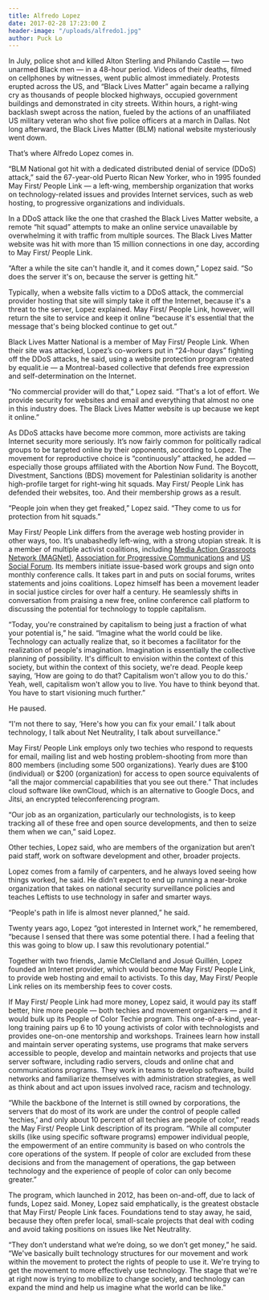 ```yaml
---
title: Alfredo Lopez
date: 2017-02-28 17:23:00 Z
header-image: "/uploads/alfredo1.jpg"
author: Puck Lo
---
```


In July, police shot and killed Alton Sterling and Philando Castile — two unarmed Black men — in a 48-hour period. Videos of their deaths, filmed on cellphones by witnesses, went public almost immediately. Protests erupted across the US, and “Black Lives Matter” again became a rallying cry as thousands of people blocked highways, occupied government buildings and demonstrated in city streets. Within hours, a right-wing backlash swept across the nation, fueled by the actions of an unaffiliated US military veteran who shot five police officers at a march in Dallas. Not long afterward, the Black Lives Matter (BLM) national website mysteriously went down.

That’s where Alfredo Lopez comes in. 

“BLM National got hit with a dedicated distributed denial of service (DDoS) attack,” said the 67-year-old Puerto Rican New Yorker, who in 1995 founded May First/ People Link — a left-wing, membership organization that works on technology-related issues and provides Internet services, such as web hosting, to progressive organizations and individuals. 

In a DDoS attack like the one that crashed the Black Lives Matter website, a remote “hit squad” attempts to make an online service unavailable by overwhelming it with traffic from multiple sources. The Black Lives Matter website was hit with more than 15 million connections in one day, according to May First/ People Link.

“After a while the site can't handle it, and it comes down,” Lopez said. “So does the server it's on, because the server is getting hit.” 

Typically, when a website falls victim to a DDoS attack, the commercial provider hosting that site will simply take it off the Internet, because it's a threat to the server, Lopez explained. May First/ People Link, however, will return the site to service and keep it online “because it's essential that the message that's being blocked continue to get out.”

Black Lives Matter National is a member of May First/ People Link. When their site was attacked, Lopez’s co-workers put in “24-hour days” fighting off the DDoS attacks, he said, using a website protection program created by equalit.ie — a Montreal-based collective that defends free expression and self-determination on the Internet.

“No commercial provider will do that,” Lopez said. “That's a lot of effort. We provide security for websites and email and everything that almost no one in this industry does. The Black Lives Matter website is up because we kept it online.”

As DDoS attacks have become more common, more activists are taking Internet security more seriously. It’s now fairly common for politically radical groups to be targeted online by their opponents, according to Lopez. The movement for reproductive choice is “continuously” attacked, he added — especially those  groups affiliated with the Abortion Now Fund. The Boycott, Divestment, Sanctions (BDS) movement for Palestinian solidarity is another high-profile target for right-wing hit squads. May First/ People Link has defended their websites, too. And their membership grows as a result.

“People join when they get freaked,” Lopez said. “They come to us for protection from hit squads.”

May First/ People Link differs from the average web hosting provider in other ways, too. It’s unabashedly left-wing, with a strong utopian streak. It is a member of multiple activist coalitions, including [Media Action Grassroots Network (MAGNet)](http://mag-net.org/), [Association for Progressive Communications](http://www.apc.org) and [US Social Forum](http://www.ussocialforum.net). Its members initiate issue-based work groups and sign onto monthly conference calls. It takes part in and puts on social forums, writes statements and joins coalitions. Lopez himself has been a movement leader in social justice circles for over half a century. He seamlessly shifts in conversation from praising a new free, online conference call platform to discussing the potential for technology to topple capitalism.

“Today, you're constrained by capitalism to being just a fraction of what your potential is,” he said. “Imagine what the world could be like. Technology can actually realize that, so it becomes a facilitator for the realization of people's imagination. Imagination is essentially the collective planning of possibility. It's difficult to envision within the context of this society, but within the context of this society, we're dead. People keep saying, ‘How are going to do that? Capitalism won't allow you to do this.’ Yeah, well, capitalism won't allow you to live. You have to think beyond that. You have to start visioning much further.”

He paused. 

“I'm not there to say, ‘Here's how you can fix your email.’ I talk about technology, I talk about Net Neutrality, I talk about surveillance.” 

May First/ People Link employs only two techies who respond to requests for email, mailing list and web hosting problem-shooting from more than 800 members (including some 500 organizations). Yearly dues are $100 (individual) or $200 (organization) for access to open source equivalents of “all the major commercial capabilities that you see out there.” That includes cloud software like ownCloud, which is an alternative to Google Docs, and Jitsi, an encrypted teleconferencing program. 

“Our job as an organization, particularly our technologists, is to keep tracking all of these free and open source developments, and then to seize them when we can,” said Lopez. 

Other techies, Lopez said, who are members of the organization but aren’t paid staff, work on software development and other, broader projects. 

Lopez comes from a family of carpenters, and he always loved seeing how things worked, he said. He didn’t expect to end up running a near-broke organization that takes on national security surveillance policies and teaches Leftists to use technology in safer and smarter ways.

“People's path in life is almost never planned,” he said.

Twenty years ago, Lopez “got interested in Internet work,” he remembered, “because I sensed that there was some potential there. I had a feeling that this was going to blow up. I saw this revolutionary potential.”

Together with two friends, Jamie McClelland and Josué Guillén, Lopez founded an Internet provider, which would become May First/ People Link, to provide web hosting and email to activists. To this day, May First/ People Link relies on its membership fees to cover costs. 

If May First/ People Link had more money, Lopez said, it would pay its staff better, hire more people — both techies and movement organizers — and it would bulk up its People of Color Techie program. This one-of-a-kind, year-long training pairs up 6 to 10 young activists of color with technologists and provides one-on-one mentorship and workshops. Trainees learn how install and maintain server operating systems, use programs that make servers accessible to people, develop and maintain networks and projects that use server software, including radio servers, clouds and online chat and communications programs. They work in teams to develop software, build networks and familiarize themselves with administration strategies, as well as think about and act upon issues involved race, racism and technology. 

“While the backbone of the Internet is still owned by corporations, the servers that do most of its work are under the control of people called ‘techies,’ and only about 10 percent of all techies are people of color,” reads the May First/ People Link description of its program. “While all computer skills (like using specific software programs) empower individual people, the empowerment of an entire community is based on who controls the core operations of the system. If people of color are excluded from these decisions and from the management of operations, the gap between technology and the experience of people of color can only become greater.” 

The program, which launched in 2012, has been on-and-off, due to lack of funds, Lopez said.
Money, Lopez said emphatically, is the greatest obstacle that May First/ People Link faces. Foundations tend to stay away, he said, because they often prefer local, small-scale projects that deal with coding and avoid taking positions on issues like Net Neutrality. 

“They don’t understand what we’re doing, so we don’t get money,” he said. “We've basically built technology structures for our movement and work within the movement to protect the rights of people to use it. We're trying to get the movement to more effectively use technology. The stage that we're at right now is trying to mobilize to change society, and technology can expand the mind and help us imagine what the world can be like.”




